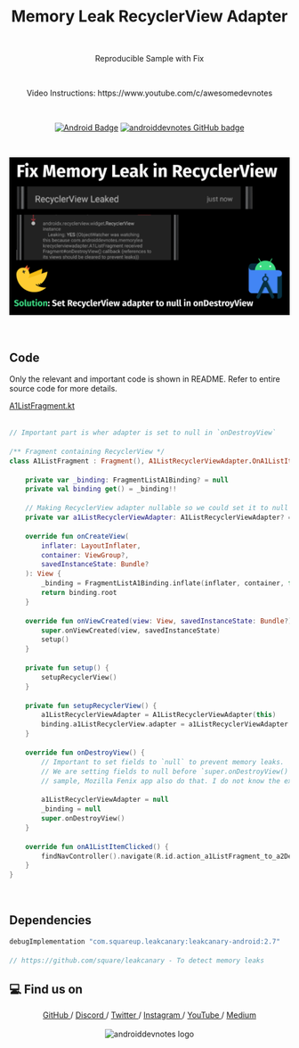 <h1 align="center">Memory Leak RecyclerView Adapter</h1></br>

<p align="center">
Reproducible Sample with Fix
</p>
<br>

<p align="center">
Video Instructions: https://www.youtube.com/c/awesomedevnotes
</p>

<br>

<p align="center">
  <a href="#"><img alt="Android Badge" src="https://badgen.net/badge/OS/Android?icon=https://raw.githubusercontent.com/androiddevnotes/learn-jetpack-compose-android/master/assets/android.svg&color=3ddc84"/></a>
  <a href="https://github.com/androiddevnotes"><img alt="androiddevnotes GitHub badge" src="https://badgen.net/badge/GitHub/androiddevnotes?icon=github&color=24292e"/></a>

</p>

<br>
<p align="center">
<img src="assets/memoryleakrecyclerviewadapter.png" alt="Memory Leak RecyclerView Adapter awesomedevnotes - androiddevnotes youtube thumbnail"></img>
</p>

<br>

## Code

Only the relevant and important code is shown in README. Refer to entire source code for more details.

[A1ListFragment.kt](app/src/main/java/com/androiddevnotes/memoryleakrecyclerviewadapter/A1ListFragment.kt)

```kotlin 

// Important part is wher adapter is set to null in `onDestroyView`

/** Fragment containing RecyclerView */
class A1ListFragment : Fragment(), A1ListRecyclerViewAdapter.OnA1ListItemClickedListener {

    private var _binding: FragmentListA1Binding? = null
    private val binding get() = _binding!!

    // Making RecyclerView adapter nullable so we could set it to null in onDestroyView
    private var a1ListRecyclerViewAdapter: A1ListRecyclerViewAdapter? = null

    override fun onCreateView(
        inflater: LayoutInflater,
        container: ViewGroup?,
        savedInstanceState: Bundle?
    ): View {
        _binding = FragmentListA1Binding.inflate(inflater, container, false)
        return binding.root
    }

    override fun onViewCreated(view: View, savedInstanceState: Bundle?) {
        super.onViewCreated(view, savedInstanceState)
        setup()
    }

    private fun setup() {
        setupRecyclerView()
    }

    private fun setupRecyclerView() {
        a1ListRecyclerViewAdapter = A1ListRecyclerViewAdapter(this)
        binding.a1ListRecyclerView.adapter = a1ListRecyclerViewAdapter
    }

    override fun onDestroyView() {
        // Important to set fields to `null` to prevent memory leaks.
        // We are setting fields to null before `super.onDestroyView()` because official ViewBinding
        // sample, Mozilla Fenix app also do that. I do not know the exact reason.

        a1ListRecyclerViewAdapter = null
        _binding = null
        super.onDestroyView()
    }

    override fun onA1ListItemClicked() {
        findNavController().navigate(R.id.action_a1ListFragment_to_a2DetailFragment)
    }
}

```

<br>

## Dependencies

```groovy
debugImplementation "com.squareup.leakcanary:leakcanary-android:2.7"

// https://github.com/square/leakcanary - To detect memory leaks
```

## :computer: Find us on

<div align="center">
	<a href="https://github.com/androiddevnotes"> GitHub </a> / <a href="https://discord.gg/vBnEhuC"> Discord </a> / <a href="https://twitter.com/androiddevnotes"> Twitter </a> / <a href="https://www.instagram.com/androiddevnotes"> Instagram </a> / <a href="https://www.youtube.com/channel/UCQATLaT0xKkSm-KKVQzpu0Q"> YouTube </a> / <a href="https://medium.com/@androiddevnotes"> Medium </a>
	<br><br>
    <img width="320px" src="https://raw.githubusercontent.com/androiddevnotes/androiddevnotes/master/assets/androiddevnotes.png" alt="androiddevnotes logo"></img>
</div>
